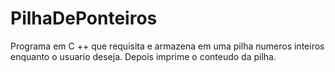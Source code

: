 # PilhaDePonteiros
Programa em C ++ que requisita e armazena em uma pilha numeros inteiros enquanto o usuario deseja. Depois imprime o conteudo da pilha.
